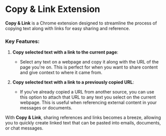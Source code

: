 # Copy & Link Extension

**Copy & Link** is a Chrome extension designed to streamline the process of copying text along with links for easy sharing and reference.

### Key Features:
1. **Copy selected text with a link to the current page**:
    - Select any text on a webpage and copy it along with the URL of the page you're on. This is perfect for when you want to share content and give context to where it came from.

2. **Copy selected text with a link to a previously copied URL**:
    - If you’ve already copied a URL from another source, you can use this option to attach that URL to any text you select on the current webpage. This is useful when referencing external content in your messages or documents.

With **Copy & Link**, sharing references and links becomes a breeze, allowing you to quickly create linked text that can be pasted into emails, documents, or chat messages.